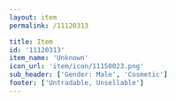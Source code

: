 ```yaml
---
layout: item
permalink: /11120313

title: Item
id: '11120313'
item_name: 'Unknown'
icon_url: 'item/icon/11150023.png'
sub_header: ['Gender: Male', 'Cosmetic']
footer: ['Untradable, Unsellable']
---
```

